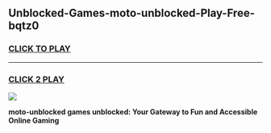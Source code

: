 
## Unblocked-Games-moto-unblocked-Play-Free-bqtz0
<h3>
<a href="https://premium76.site?title=moto-unblocked&ref=10A">CLICK TO PLAY</a></h3>
<hr>

<h3>
<a href="https://premium76.site?title=moto-unblocked&ref=10A">CLICK 2 PLAY</a>
  
</h3>

<a href="https://premium76.site?title=moto-unblocked&ref=10A"><img src="https://clearcache.store/games.png"></a>


**moto-unblocked games unblocked: Your Gateway to Fun and Accessible Online Gaming**

